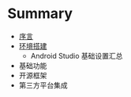 # Summary

* [序言](README.md)
* [环境搭建](Chapter01/huan_jing_da_jian_wen_ti.md)
   * Android Studio 基础设置汇总
* 基础功能
* 开源框架
* 第三方平台集成


